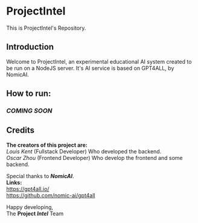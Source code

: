 # ProjectIntel

This is ProjectIntel's Repository.

## Introduction

Welcome to ProjectIntel, an experimental educational AI system created to be run on a NodeJS server.
It's AI service is based on GPT4ALL, by NomicAI.

## How to run:

### _COMING SOON_

## Credits

**The creators of this project are:**  
_Louis Kent_ (Fullstack Developer) Who developed the backend.  
_Oscar Zhou_ (Frontend Developer) Who develop the frontend and some backend.

Special thanks to **_NomicAI_**.  
**Links:**  
https://gpt4all.io/  
https://github.com/nomic-ai/gpt4all

Happy developing,  
The **Project
_Intel_** Team
